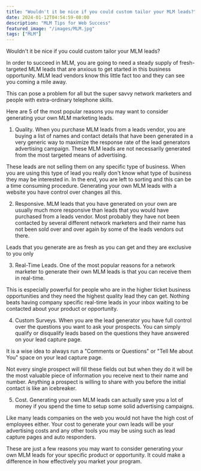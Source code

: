```yaml
---
title: "Wouldn't it be nice if you could custom tailor your MLM leads?"
date: 2024-01-12T04:54:59-08:00
description: "MLM Tips for Web Success"
featured_image: "/images/MLM.jpg"
tags: ["MLM"]
---
```


Wouldn't it be nice if you could custom tailor your MLM leads?


In order to succeed in MLM, you are going to need a steady supply of fresh-targeted MLM leads that are anxious to get started in this business opportunity. MLM lead vendors know this little fact too and they can see you coming a mile away.

This can pose a problem for all but the super savvy network marketers and people with extra-ordinary telephone skills. 

Here are 5 of the most popular reasons you may want to consider generating your own MLM marketing leads.

1. Quality. When you purchase MLM leads from a leads vendor, you are buying a list of names and contact details that have been generated in a very generic way to maximize the response rate of the lead generators advertising campaign. These MLM leads are not necessarily generated from the most targeted means of advertising. 

These leads are not selling them on any specific type of business. When you are using this type of lead you really don't know what type of business they may be interested in. In the end, you are left to sorting and this can be a time consuming procedure. Generating your own MLM leads with a website you have control over changes all this.

2. Responsive. MLM leads that you have generated on your own are usually much more responsive than leads that you would have purchased from a leads vendor. 
Most probably they have not been contacted by several different network marketers and their name has not been sold over and over again by some of the leads vendors out there. 

Leads that you generate are as fresh as you can get and they are exclusive to you only

3. Real-Time Leads. One of the most popular reasons for a network marketer to generate their own MLM leads is that you can receive them in real-time. 

This is especially powerful for people who are in the higher ticket business opportunities and they need the highest quality lead they can get. Nothing beats having company specific real-time leads in your inbox waiting to be contacted about your product or opportunity. 

4. Custom Surveys. When you are the lead generator you have full control over the questions you want to ask your prospects. You can simply qualify or disqualify leads based on the questions they have answered on your lead capture page. 

It is a wise idea to always run a "Comments or Questions" or "Tell Me about You" space on your lead capture page. 

Not every single prospect will fill these fields out but when they do it will be the most valuable piece of information you receive next to their name and number. Anything a prospect is willing to share with you before the initial contact is like an icebreaker.

5. Cost.  Generating your own MLM leads can actually save you a lot of money if you spend the time to setup some solid advertising campaigns. 

Like many leads companies on the web you would not have the high cost of employees either. Your cost to generate your own leads will be your advertising costs and any other tools you may be using such as lead capture pages and auto responders. 

These are just a few reasons you may want to consider generating your own MLM leads for your specific product or opportunity. It could make a difference in how effectively you market your program.

